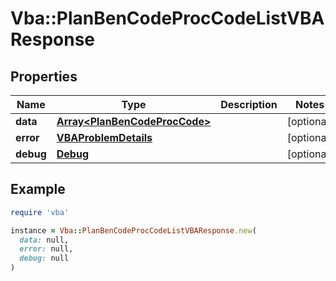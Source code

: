 # Vba::PlanBenCodeProcCodeListVBAResponse

## Properties

| Name | Type | Description | Notes |
| ---- | ---- | ----------- | ----- |
| **data** | [**Array&lt;PlanBenCodeProcCode&gt;**](PlanBenCodeProcCode.md) |  | [optional] |
| **error** | [**VBAProblemDetails**](VBAProblemDetails.md) |  | [optional] |
| **debug** | [**Debug**](Debug.md) |  | [optional] |

## Example

```ruby
require 'vba'

instance = Vba::PlanBenCodeProcCodeListVBAResponse.new(
  data: null,
  error: null,
  debug: null
)
```


